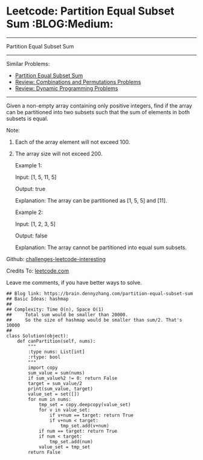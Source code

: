 # Leetcode: Partition Equal Subset Sum     :BLOG:Medium:


---

Partition Equal Subset Sum  

---

Similar Problems:  
-   [Partition Equal Subset Sum](https://brain.dennyzhang.com/partition-equal-subset-sum)
-   [Review: Combinations and Permutations Problems](https://brain.dennyzhang.com/review-combination)
-   [Review: Dynamic Programming Problems](https://brain.dennyzhang.com/review-dynamicprogramming)

---

Given a non-empty array containing only positive integers, find if the array can be partitioned into two subsets such that the sum of elements in both subsets is equal.  

Note:  
1.  Each of the array element will not exceed 100.
2.  The array size will not exceed 200.

    Example 1:
    
    Input: [1, 5, 11, 5]
    
    Output: true
    
    Explanation: The array can be partitioned as [1, 5, 5] and [11].

    Example 2:
    
    Input: [1, 2, 3, 5]
    
    Output: false
    
    Explanation: The array cannot be partitioned into equal sum subsets.

Github: [challenges-leetcode-interesting](https://github.com/DennyZhang/challenges-leetcode-interesting/tree/master/partition-equal-subset-sum)  

Credits To: [leetcode.com](https://leetcode.com/problems/partition-equal-subset-sum/description/)  

Leave me comments, if you have better ways to solve.  

    ## Blog link: https://brain.dennyzhang.com/partition-equal-subset-sum
    ## Basic Ideas: hashmap
    ##
    ## Complexity: Time O(n), Space O(1)
    ##     Total sum would be smaller than 20000.
    ##     So the size of hashmap would be smaller than sum/2. That's 10000
    ##
    class Solution(object):
        def canPartition(self, nums):
            """
            :type nums: List[int]
            :rtype: bool
            """
            import copy
            sum_value = sum(nums)
            if sum_value%2 != 0: return False
            target = sum_value/2
            print(sum_value, target)
            value_set = set([])
            for num in nums:
                tmp_set = copy.deepcopy(value_set)
                for v in value_set:
                    if v+num == target: return True
                    if v+num < target:
                        tmp_set.add(v+num)
                if num == target: return True
                if num < target:
                    tmp_set.add(num)
                value_set = tmp_set
            return False